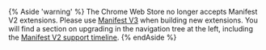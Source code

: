 {% Aside 'warning' %}
The Chrome Web Store no longer accepts Manifest V2 extensions. Please use [Manifest
V3](/docs/extensions/mv3/intro) when building new extensions. You will find a section on upgrading in the navigation tree at the left, including the [Manifest V2 support timeline](/docs/extensions/mv3/mv2-sunset/).
{% endAside %}
